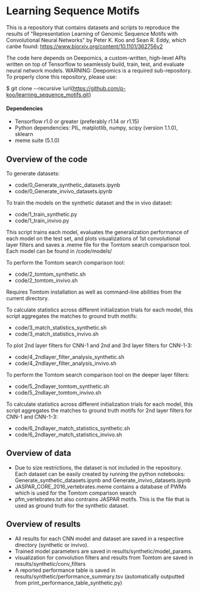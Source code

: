 # Learning Sequence Motifs

This is a repository that contains datasets and scripts to reproduce the results of "Representation Learning of Genomic Sequence Motifs with Convolutional Neural Networks" by Peter K. Koo and Sean R. Eddy, which canbe found: https://www.biorxiv.org/content/10.1101/362756v2

The code here depends on Deepomics, a custom-written, high-level APIs written on top of Tensorflow to seamlessly build, train, test, and evaluate neural network models.  WARNING: Deepomics is a required sub-repository.  To properly clone this repository, please use: 

$ git clone --recursive \url{https://github.com/p-koo/learning_sequence_motifs.git}

#### Dependencies
* Tensorflow r1.0 or greater (preferably r1.14 or r1.15)
* Python dependencies: PIL, matplotlib, numpy, scipy (version 1.1.0), sklearn
* meme suite (5.1.0)

## Overview of the code

To generate datasets:
* code/0_Generate_synthetic_datasets.ipynb
* code/0_Generate_invivo_datasets.ipynb

To train the models on the synthetic dataset and the in vivo dataset: 
* code/1_train_synthetic.py 
* code/1_train_invivo.py 

This script trains each model, evaluates the generalization performance of each model on the test set, and plots visualizations of 1st convolutional layer filters and saves a .meme file for the Tomtom search comparison tool. Each model can be found in /code/models/


To perform the Tomtom search comparison tool:
* code/2_tomtom_synthetic.sh  
* code/2_tomtom_invivo.sh  

Requires Tomtom installation as well as command-line abilities from the current directory.


To calculate statistics across different initialization trials for each model, this script aggregates the matches to ground truth motifs:
* code/3_match_statistics_synthetic.sh  
* code/3_match_statistics_invivo.sh  


To plot 2nd layer filters for CNN-1 and 2nd and 3rd layer filters for CNN-1-3:
* code/4_2ndlayer_filter_analysis_synthetic.sh  
* code/4_2ndlayer_filter_analysis_invivo.sh  


To perform the Tomtom search comparison tool on the deeper layer filters:
* code/5_2ndlayer_tomtom_synthetic.sh  
* code/5_2ndlayer_tomtom_invivo.sh  


To calculate statistics across different initialization trials for each model, this script aggregates the matches to ground truth motifs for 2nd layer filters for CNN-1 and CNN-1-3:
* code/6_2ndlayer_match_statistics_synthetic.sh  
* code/6_2ndlayer_match_statistics_invivo.sh  


## Overview of data

* Due to size restrictions, the dataset is not included in the repository.  Each dataset can be easily created by running the python notebooks: Generate_synthetic_datasets.ipynb and Generate_invivo_datasets.ipynb
* JASPAR_CORE_2016_vertebrates.meme contains a database of PWMs which is used for the Tomtom comparison search
* pfm_vertebrates.txt also contrains JASPAR motifs. This is the file that is used as ground truth for the synthetic dataset.

## Overview of results

* All results for each CNN model and dataset are saved in a respective directory (synthetic or invivo). 
* Trained model parameters are saved in results/synthetic/model_params.  
* visualization for convolution filters and results from Tomtom are saved in results/synthetic/conv_filters
* A reported performance table is saved in results/synthetic/performance_summary.tsv (automatically outputted from print_performance_table_synthetic.py)



